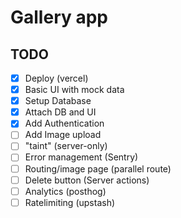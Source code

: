 # Gallery app

## TODO

- [x] Deploy (vercel)
- [x] Basic UI with mock data
- [x] Setup Database
- [x] Attach DB and UI
- [x] Add Authentication
- [ ] Add Image upload
- [ ] "taint" (server-only)
- [ ] Error management (Sentry)
- [ ] Routing/image page (parallel route)
- [ ] Delete button (Server actions)
- [ ] Analytics (posthog)
- [ ] Ratelimiting (upstash)